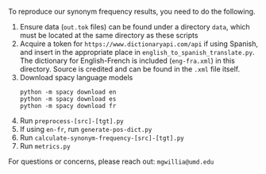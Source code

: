 To reproduce our synonym frequency results, you need to do the following.

1. Ensure data (`out.tok` files) can be found under a directory `data`, which must be located at the same directory as these scripts
2. Acquire a token for `https://www.dictionaryapi.com/api` if using Spanish, and insert in the appropriate place in `english_to_spanish_translate.py`. The dictionary for English-French is included (`eng-fra.xml`) in this directory. Source is credited and can be found in the `.xml` file itself.
3. Download spacy language models
   ```
   python -m spacy download en
   python -m spacy download es
   python -m spacy download fr
   ```
4. Run `preprocess-[src]-[tgt].py`
5. If using `en-fr`, run `generate-pos-dict.py`
6. Run `calculate-synonym-frequency-[src]-[tgt].py`
7. Run `metrics.py`


For questions or concerns, please reach out: `mgwillia@umd.edu`
